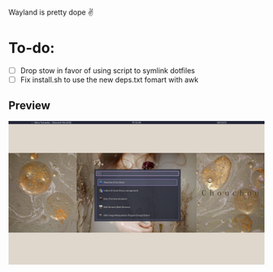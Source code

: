 Wayland is pretty dope ✌️

# To-do:
- [ ] Drop stow in favor of using script to symlink dotfiles
- [ ] Fix install.sh to use the new deps.txt fomart with awk

## Preview
![](preview.png)

